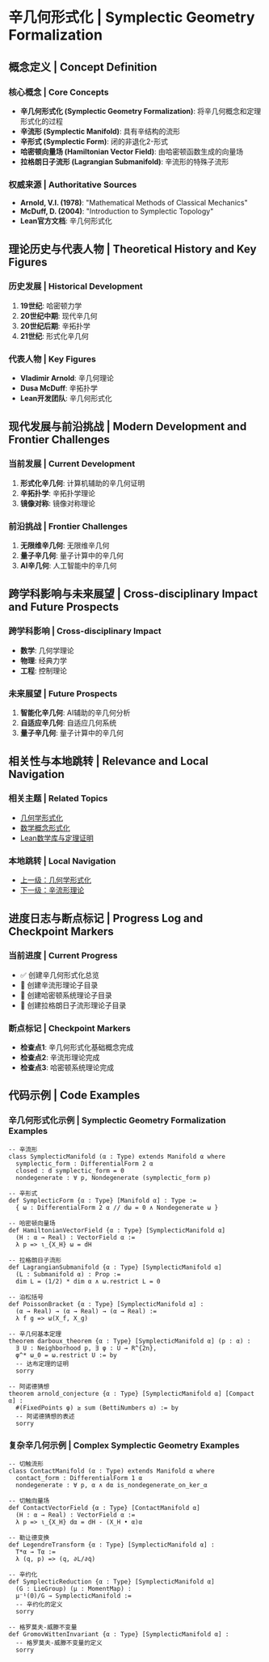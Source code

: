 # 辛几何形式化 | Symplectic Geometry Formalization

## 概念定义 | Concept Definition

### 核心概念 | Core Concepts

- **辛几何形式化 (Symplectic Geometry Formalization)**: 将辛几何概念和定理形式化的过程
- **辛流形 (Symplectic Manifold)**: 具有辛结构的流形
- **辛形式 (Symplectic Form)**: 闭的非退化2-形式
- **哈密顿向量场 (Hamiltonian Vector Field)**: 由哈密顿函数生成的向量场
- **拉格朗日子流形 (Lagrangian Submanifold)**: 辛流形的特殊子流形

### 权威来源 | Authoritative Sources

- **Arnold, V.I. (1978)**: "Mathematical Methods of Classical Mechanics"
- **McDuff, D. (2004)**: "Introduction to Symplectic Topology"
- **Lean官方文档**: 辛几何形式化

## 理论历史与代表人物 | Theoretical History and Key Figures

### 历史发展 | Historical Development

1. **19世纪**: 哈密顿力学
2. **20世纪中期**: 现代辛几何
3. **20世纪后期**: 辛拓扑学
4. **21世纪**: 形式化辛几何

### 代表人物 | Key Figures

- **Vladimir Arnold**: 辛几何理论
- **Dusa McDuff**: 辛拓扑学
- **Lean开发团队**: 辛几何形式化

## 现代发展与前沿挑战 | Modern Development and Frontier Challenges

### 当前发展 | Current Development

1. **形式化辛几何**: 计算机辅助的辛几何证明
2. **辛拓扑学**: 辛拓扑学理论
3. **镜像对称**: 镜像对称理论

### 前沿挑战 | Frontier Challenges

1. **无限维辛几何**: 无限维辛几何
2. **量子辛几何**: 量子计算中的辛几何
3. **AI辛几何**: 人工智能中的辛几何

## 跨学科影响与未来展望 | Cross-disciplinary Impact and Future Prospects

### 跨学科影响 | Cross-disciplinary Impact

- **数学**: 几何学理论
- **物理**: 经典力学
- **工程**: 控制理论

### 未来展望 | Future Prospects

1. **智能化辛几何**: AI辅助的辛几何分析
2. **自适应辛几何**: 自适应几何系统
3. **量子辛几何**: 量子计算中的辛几何

## 相关性与本地跳转 | Relevance and Local Navigation

### 相关主题 | Related Topics

- [几何学形式化](../01-总览.md)
- [数学概念形式化](../../01-总览.md)
- [Lean数学库与定理证明](../../../01-总览.md)

### 本地跳转 | Local Navigation

- [上一级：几何学形式化](../01-总览.md)
- [下一级：辛流形理论](02-辛流形理论/01-总览.md)

## 进度日志与断点标记 | Progress Log and Checkpoint Markers

### 当前进度 | Current Progress

- ✅ 创建辛几何形式化总览
- 🔄 创建辛流形理论子目录
- 🔄 创建哈密顿系统理论子目录
- 🔄 创建拉格朗日子流形理论子目录

### 断点标记 | Checkpoint Markers

- **检查点1**: 辛几何形式化基础概念完成
- **检查点2**: 辛流形理论完成
- **检查点3**: 哈密顿系统理论完成

## 代码示例 | Code Examples

### 辛几何形式化示例 | Symplectic Geometry Formalization Examples

```lean
-- 辛流形
class SymplecticManifold (α : Type) extends Manifold α where
  symplectic_form : DifferentialForm 2 α
  closed : d symplectic_form = 0
  nondegenerate : ∀ p, Nondegenerate (symplectic_form p)

-- 辛形式
def SymplecticForm {α : Type} [Manifold α] : Type :=
  { ω : DifferentialForm 2 α // dω = 0 ∧ Nondegenerate ω }

-- 哈密顿向量场
def HamiltonianVectorField {α : Type} [SymplecticManifold α]
  (H : α → Real) : VectorField α :=
  λ p => ι_{X_H} ω = dH

-- 拉格朗日子流形
def LagrangianSubmanifold {α : Type} [SymplecticManifold α]
  (L : Submanifold α) : Prop :=
  dim L = (1/2) * dim α ∧ ω.restrict L = 0

-- 泊松括号
def PoissonBracket {α : Type} [SymplecticManifold α] :
  (α → Real) → (α → Real) → (α → Real) :=
  λ f g => ω(X_f, X_g)

-- 辛几何基本定理
theorem darboux_theorem {α : Type} [SymplecticManifold α] (p : α) :
  ∃ U : Neighborhood p, ∃ φ : U → R^{2n},
  φ^* ω_0 = ω.restrict U := by
  -- 达布定理的证明
  sorry

-- 阿诺德猜想
theorem arnold_conjecture {α : Type} [SymplecticManifold α] [Compact α] :
  #(FixedPoints φ) ≥ sum (BettiNumbers α) := by
  -- 阿诺德猜想的表述
  sorry
```

### 复杂辛几何示例 | Complex Symplectic Geometry Examples

```lean
-- 切触流形
class ContactManifold (α : Type) extends Manifold α where
  contact_form : DifferentialForm 1 α
  nondegenerate : ∀ p, α ∧ dα is_nondegenerate_on_ker_α

-- 切触向量场
def ContactVectorField {α : Type} [ContactManifold α]
  (H : α → Real) : VectorField α :=
  λ p => ι_{X_H} dα = dH - (X_H • α)α

-- 勒让德变换
def LegendreTransform {α : Type} [SymplecticManifold α] :
  T*α → Tα :=
  λ (q, p) => (q, ∂L/∂q̇)

-- 辛约化
def SymplecticReduction {α : Type} [SymplecticManifold α]
  (G : LieGroup) (μ : MomentMap) :
  μ⁻¹(0)/G → SymplecticManifold :=
  -- 辛约化的定义
  sorry

-- 格罗莫夫-威滕不变量
def GromovWittenInvariant {α : Type} [SymplecticManifold α] :
  -- 格罗莫夫-威滕不变量的定义
  sorry
```
